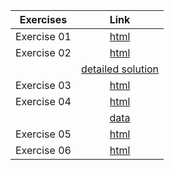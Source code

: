 Exercises        | Link
:-----:          | :--------:
Exercise 01      | [html](../exercise_pluto_01)
Exercise 02      | [html](../exercise_pluto_02)
                 | [detailed solution](../assets/spreadsheets/exercise_02_Sol.xlsx)
Exercise 03      | [html](../notebooks/Exercises/exercise_03_wSol.html)
Exercise 04      | [html](../notebooks/Exercises/exercise_04_wSol.html)
                 | [data](../assets/spreadsheets/exercise_04b_noSol.xlsx) 
Exercise 05      | [html](../notebooks/Exercises/exercise_05_wSol.html)
Exercise 06      | [html](../notebooks/Exercises/exercise_06_wSol.html)

